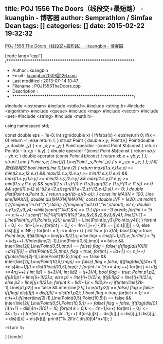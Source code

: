 title: POJ 1556 The Doors（线段交+最短路） - kuangbin - 博客园
author: Semprathlon / Simfae Dean
tags: []
categories: []
date: 2015-02-22 19:32:32
---
<a href="http://www.cnblogs.com/kuangbin/p/3189309.html">POJ 1556 The Doors（线段交+最短路） - kuangbin - 博客园</a>.

[code lang="cpp"]
/************************************************************
 * Author        : kuangbin
 * Email         : kuangbin2009@126.com 
 * Last modified : 2013-07-14 10:47
 * Filename      : POJ1556TheDoors.cpp
 * Description   : 
 * *********************************************************/

#include &lt;iostream&gt;
#include &lt;stdio.h&gt;
#include &lt;string.h&gt;
#include &lt;algorithm&gt;
#include &lt;queue&gt;
#include &lt;map&gt;
#include &lt;vector&gt;
#include &lt;set&gt;
#include &lt;string&gt;
#include &lt;math.h&gt;

using namespace std;

const double eps = 1e-8;
int sgn(double x)
{
    if(fabs(x) &lt; eps)return 0;
    if(x &lt; 0) return -1;
    else return 1;
}
struct Point
{
    double x,y;
    Point(){}
    Point(double _x,double _y)
    {
        x = _x;y = _y;
    }
    Point operator -(const Point &amp;b)const
    {
        return Point(x - b.x,y - b.y);
    }
    double operator ^(const Point &amp;b)const
    {
        return x*b.y - y*b.x;
    }
    double operator *(const Point &amp;b)const
    {
        return x*b.x + y*b.y;
    }
};
struct Line
{
    Point s,e;
    Line(){}
    Line(Point _s,Point _e)
    {
        s = _s;e = _e;
    }
};
//判断线段相交
bool inter(Line l1,Line l2)
{
    return 
        max(l1.s.x,l1.e.x) &gt;= min(l2.s.x,l2.e.x) &amp;&amp;
        max(l2.s.x,l2.e.x) &gt;= min(l1.s.x,l1.e.x) &amp;&amp;
        max(l1.s.y,l1.e.y) &gt;= min(l2.s.y,l2.e.y) &amp;&amp;
        max(l2.s.y,l2.e.y) &gt;= min(l1.s.y,l1.e.y) &amp;&amp;
        sgn((l2.s-l1.s)^(l1.e-l1.s))*sgn((l2.e-l1.s)^(l1.e-l1.s)) &lt;= 0 &amp;&amp;
        sgn((l1.s-l2.s)^(l2.e-l2.s))*sgn((l1.e-l2.s)^(l2.e-l2.s)) &lt;= 0;
}
double dist(Point a,Point b)
{
    return sqrt((b-a)*(b-a));
}
const int MAXN = 100;
Line line[MAXN];
double dis[MAXN][MAXN];
const double INF = 1e20;
int main()
{
    //freopen(&quot;in.txt&quot;,&quot;r&quot;,stdin);
    //freopen(&quot;out.txt&quot;,&quot;w&quot;,stdout);
    int n;
    double x,y1,y2,y3,y4;
    while(scanf(&quot;%d&quot;,&amp;n) == 1)
    {
        if(n == -1) break;
        for(int i = 1;i &lt;= n;i++)
        {
            scanf(&quot;%lf%lf%lf%lf%lf&quot;,&amp;x,&amp;y1,&amp;y2,&amp;y3,&amp;y4);
            line[2*i-1] = Line(Point(x,y1),Point(x,y2));
            line[2*i] = Line(Point(x,y3),Point(x,y4));
        }
        for(int i = 0;i &lt;= 4*n+1;i++)
            for(int j = 0;j &lt;= 4*n+1;j++)
            {
                if(i == j)dis[i][j] = 0;
                else dis[i][j] = INF;
            }
        for(int i = 1;i &lt;= 4*n;i++)
        {
            int lid = (i+3)/4;
            bool flag = true;
            Point tmp;
            if(i&amp;1)tmp = line[(i+1)/2].s;
            else tmp = line[(i+1)/2].e;
            for(int j = 1;j &lt; lid;j++)
                if(inter(line[2*j-1],Line(Point(0,5),tmp)) == false
                        &amp;&amp; inter(line[2*j],Line(Point(0,5),tmp)) == false)
                    flag = false;
            if(flag)dis[0][i] =dis[i][0] = dist(Point(0,5),tmp);
            flag = true;
            for(int j = lid+1;j &lt;= n;j++)
                if(inter(line[2*j-1],Line(Point(10,5),tmp)) == false
                        &amp;&amp; inter(line[2*j],Line(Point(10,5),tmp)) == false)
                    flag = false;
            if(flag)dis[i][4*n+1] =dis[4*n+1][i] = dist(Point(10,5),tmp);
        }
        for(int i = 1;i &lt;= 4*n;i++)
            for(int j = i+1;j &lt;=4*n;j++)
            {
                int lid1 = (i+3)/4;
                int lid2 = (j+3)/4;
                bool flag = true;
                Point p1,p2;
                if(i&amp;1)p1 = line[(i+1)/2].s;
                else p1 = line[(i+1)/2].e;
                if(j&amp;1)p2 = line[(j+1)/2].s;
                else p2 = line[(j+1)/2].e;
                for(int k = lid1+1;k &lt; lid2;k++)
                    if(inter(line[2*k-1],Line(p1,p2)) == false
                            &amp;&amp; inter(line[2*k],Line(p1,p2)) == false)
                        flag = false;
                if(flag) dis[i][j] = dis[j][i] = dist(p1,p2);
            }
        bool flag = true;
        for(int i = 1;i &lt;= n;i++)
            if(inter(line[2*i-1],Line(Point(0,5),Point(10,5))) == false
                    &amp;&amp; inter(line[2*i],Line(Point(0,5),Point(10,5))) == false)
                flag = false;
        if(flag)dis[0][4*n+1] = dis[4*n+1][0] = 10;
        for(int k = 0;k &lt;= 4*n+1;k++)
            for(int i = 0;i &lt;= 4*n+1;i++)
                for(int j = 0;j &lt;= 4*n+1;j++)
                    if(dis[i][k] + dis[k][j] &lt; dis[i][j])
                        dis[i][j] = dis[i][k] + dis[k][j];
        printf(&quot;%.2lf\n&quot;,dis[0][4*n+1]);
    }
    
    return 0;
}
[/code]
